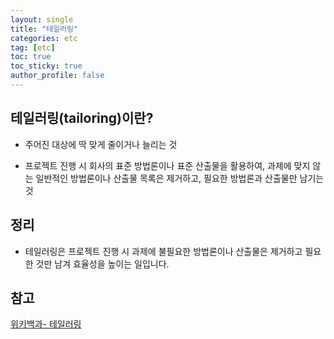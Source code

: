 ```yaml
---
layout: single
title: "테일러링"
categories: etc
tag: [etc]
toc: true
toc_sticky: true
author_profile: false
---
```

## 테일러링(tailoring)이란?

* 주어진 대상에 딱 맞게 줄이거나 늘리는 것

* 프로젝트 진행 시 회사의 표준 방법론이나 표준 산출물을 활용하여, 과제에 맞지 않는 일반적인 방법론이나 산출물 목록은 제거하고, 필요한 방법론과 산출물만 남기는 것



## 정리

* 테일러링은 프로젝트 진행 시 과제에 불필요한 방법론이나 산출물은 제거하고 필요한 것만 남겨 효율성을 높이는 일입니다.



## 참고

<a href="https://ko.wikipedia.org/wiki/%ED%85%8C%EC%9D%BC%EB%9F%AC%EB%A7%81" target="_blank">위키백과- 테일러링</a>
